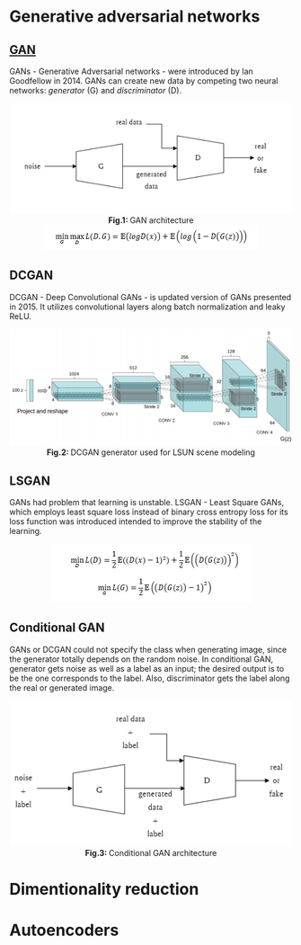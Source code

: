 # Generative adversarial networks
## [GAN](/examples/unsupervised_learning/mnist)
GANs - Generative Adversarial networks - were introduced by Ian Goodfellow in 2014. GANs can create new data by competing two neural networks: *generator* (G) and *discriminator* (D). 

<p align="center">
  <img src="/assets/gan_diagram.PNG"/>
  <br>
  <b> Fig.1: </b> GAN architecture
  <img src="/assets/gan.PNG"/>
</p>

## DCGAN
DCGAN - Deep Convolutional GANs - is updated version of GANs presented in 2015. It utilizes convolutional layers along batch normalization and leaky ReLU.

<p align="center">
  <img src="/assets/DCGAN.png"/>
  <br>
  <b> Fig.2: </b> DCGAN generator used for LSUN scene modeling
</p>

## LSGAN
GANs had problem that learning is unstable. LSGAN - Least Square GANs, which employs least square loss instead of binary cross entropy loss for its loss function was introduced intended to improve the stability of the learning. 

<p align="center">
  <img src="/assets/lsgan.PNG"/>
</p>

## Conditional GAN
GANs or DCGAN could not specify the class when generating image, since the generator totally depends on the random noise. In conditional GAN, generator gets noise as well as a label as an input; the desired output is to be the one corresponds to the label.  Also, discriminator gets the label along the real or generated image.

<p align="center">
  <img src="/assets/conditional_gan.PNG"/>
  <br>
  <b> Fig.3: </b> Conditional GAN architecture
</p>

# Dimentionality reduction

# Autoencoders
